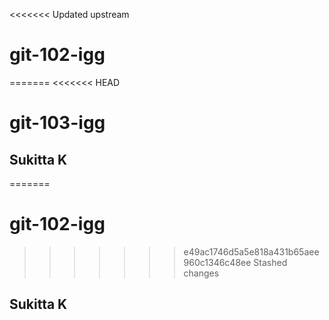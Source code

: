<<<<<<< Updated upstream
# git-102-igg 
=======
<<<<<<< HEAD
# git-103-igg 

## Sukitta K
=======
# git-102-igg 
>>>>>>> e49ac1746d5a5e818a431b65aee960c1346c48ee
>>>>>>> Stashed changes

## Sukitta K
